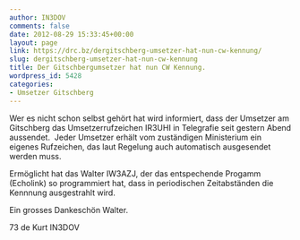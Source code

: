 ```yaml
---
author: IN3DOV
comments: false
date: 2012-08-29 15:33:45+00:00
layout: page
link: https://drc.bz/dergitschberg-umsetzer-hat-nun-cw-kennung/
slug: dergitschberg-umsetzer-hat-nun-cw-kennung
title: Der Gitschbergumsetzer hat nun CW Kennung.
wordpress_id: 5428
categories:
- Umsetzer Gitschberg
---
```


Wer es nicht schon selbst gehört hat wird informiert, dass der Umsetzer am Gitschberg das Umsetzerrufzeichen IR3UHI in Telegrafie seit gestern Abend aussendet.  Jeder Umsetzer erhält vom zuständigen Ministerium ein eigenes Rufzeichen, das laut Regelung auch automatisch ausgesendet werden muss.

Ermöglicht hat das Walter IW3AZJ, der das entspechende Progamm (Echolink) so programmiert hat, dass in periodischen Zeitabständen die Kennnung ausgestrahlt wird.

Ein grosses Dankeschön Walter.

73 de Kurt IN3DOV


